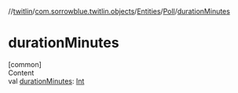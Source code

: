 //[twitlin](../../../index.md)/[com.sorrowblue.twitlin.objects](../../index.md)/[Entities](../index.md)/[Poll](index.md)/[durationMinutes](duration-minutes.md)



# durationMinutes  
[common]  
Content  
val [durationMinutes](duration-minutes.md): [Int](https://kotlinlang.org/api/latest/jvm/stdlib/kotlin/-int/index.html)  



